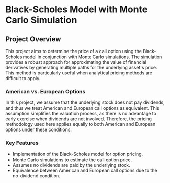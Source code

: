 # Black-Scholes Model with Monte Carlo Simulation

## Project Overview

This project aims to determine the price of a call option using the Black-Scholes model in conjunction with Monte Carlo simulations. The simulation provides a robust approach for approximating the value of financial derivatives by generating multiple paths for the underlying asset's price. This method is particularly useful when analytical pricing methods are difficult to apply.

### American vs. European Options
In this project, we assume that the underlying stock does not pay dividends, and thus we treat American and European call options as equivalent. This assumption simplifies the valuation process, as there is no advantage to early exercise when dividends are not involved. Therefore, the pricing methodology used here applies equally to both American and European options under these conditions.

### Key Features
- Implementation of the Black-Scholes model for option pricing.
- Monte Carlo simulations to estimate the call option price.
- Assumes no dividends are paid by the underlying stock.
- Equivalence between American and European call options due to the no-dividend condition.
